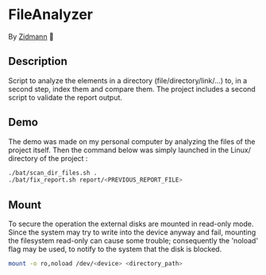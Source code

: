 # FileAnalyzer
By [Zidmann](mailto:emmanuel.zidel@gmail.com) :bow:

## Description
Script to analyze the elements in a directory (file/directory/link/...) to, in a second step, index them and compare them.
The project includes a second script to validate the report output.

## Demo
The demo was made on my personal computer by analyzing the files of the project itself.
Then the command below was simply launched in the Linux/ directory of the project :
```bash
./bat/scan_dir_files.sh .
./bat/fix_report.sh report/<PREVIOUS_REPORT_FILE>
```

## Mount
To secure the operation the external disks are mounted in read-only mode.
Since the system may try to write into the device anyway and fail, mounting the filesystem read-only can cause some trouble; consequently the 'noload' flag may be used, to notify to the system that the disk is blocked.
```bash
mount -o ro,noload /dev/<device> <directory_path>
```

